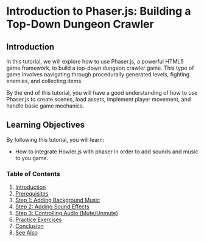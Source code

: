 # Introduction to Phaser.js: Building a Top-Down Dungeon Crawler

## Introduction

In this tutorial, we will explore how to use Phaser.js, a powerful HTML5 game framework, to build a top-down dungeon crawler game. This type of game involves navigating through procedurally generated levels, fighting enemies, and collecting items.

By the end of this tutorial, you will have a good understanding of how to use Phaser.js to create scenes, load assets, implement player movement, and handle basic game mechanics.

## Learning Objectives

By following this tutorial, you will learn:
- How to integrate Howler.js with phaser in order to add sounds and music to you game.



### Table of Contents

1. [Introduction](#introduction)
2. [Prerequisites](prerequisites.md)
3. [Step 1: Adding Background Music](add-background-music.md)
4. [Step 2: Adding Sound Effects](add-sound-effects.md)
5. [Step 3: Controlling Audio (Mute/Unmute)](audio-controls.md)
6. [Practice Exercises](practice-exercises.md)
7. [Conclusion](conclusion.md)
8. [See Also](see-also.md)

